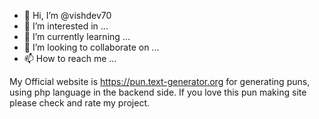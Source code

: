 - 👋 Hi, I’m @vishdev70
- 👀 I’m interested in ...
- 🌱 I’m currently learning ...
- 💞️ I’m looking to collaborate on ...
- 📫 How to reach me ...

<!---
vishdev70/vishdev70 is a ✨ special ✨ repository because its `README.md` (this file) appears on your GitHub profile.
You can click the Preview link to take a look at your changes.
--->
My Official website is https://pun.text-generator.org for generating puns, using php language in the backend side. If you love this pun making site please check and rate my project.

